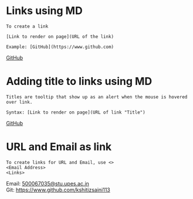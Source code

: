 # Links using MD
```
To create a link

[Link to render on page](URL of the link)

Example: [GitHub](https://www.github.com)
```
[GitHub](https://www.github.com)

# Adding title to links using MD
```
Titles are tooltip that show up as an alert when the mouse is hovered over link.

Syntax: [Link to render on page](URL of link "Title")
```
[GitHub](https://www.github.com "GitHub website")

# URL and Email as link
```
To create links for URL and Email, use <>
<Email Address>
<Links>
```
Email: <500067035@stu.upes.ac.in> <br>
Git: <https://www.github.com/kshitizsaini113>
